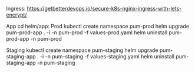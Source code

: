 Ingress:
https://getbetterdevops.io/secure-k8s-nginx-ingress-with-lets-encrypt/



App
cd helm/app:
Prod
kubectl create namespace pum-prod
helm upgrade pum-prod-app . -i -n pum-prod -f values-prod.yaml
helm uninstall pum-prod-app -n pum-prod

Staging
kubectl create namespace pum-staging
helm upgrade pum-staging-app . -i -n pum-staging -f values-staging.yaml
helm uninstall pum-staging-app -n pum-staging